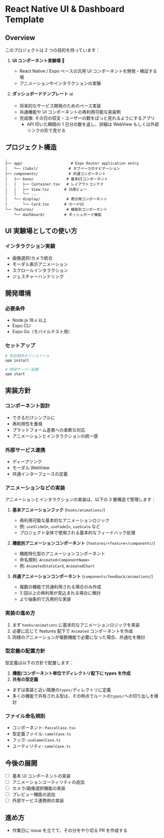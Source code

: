 # React Native UI & Dashboard Template

## Overview

このプロジェクトは 2 つの目的を持っています：

1. **UI コンポーネント実験場** 🧪

   - React Native / Expo ベースの汎用 UI コンポーネントを開発・検証する場
   - アニメーションやインタラクションの実験

2. **ダッシュボードテンプレート** 📊
   - 将来的なサービス開発のためのベース実装
   - 共通機能や UI コンポーネントの再利用可能な実装例
   - 完成像: その日の収支・ユーザーの数をぱっと見れるようにするアプリ
     - API 叩いた瞬間の 1 日分の数を返し、詳細は WebView もしくは外部リンクの形で見せる

## プロジェクト構造

```
.
├── app/                      # Expo Router application entry
│   └── (tabs)/              # タブベースのナビゲーション
├── components/              # 共通コンポーネント
│   ├── base/               # 基本UIコンポーネント
│   │   ├── Container.tsx   # レイアウトコンテナ
│   │   ├── View.tsx       # 汎用ビュー
│   │   └── ...
│   └── display/            # 表示用コンポーネント
│       └── Card.tsx       # カードUI
└── features/               # 機能別コンポーネント
    └── dashboard/         # ダッシュボード機能
```

## UI 実験場としての使い方

### インタラクション実験

- 画像選択/カメラ統合
- モーダル表示アニメーション
- スクロールインタラクション
- ジェスチャーハンドリング

## 開発環境

### 必要条件

- Node.js 18.x 以上
- Expo CLI
- Expo Go（モバイルテスト用）

### セットアップ

```bash
# 依存関係のインストール
npm install

# 開発サーバー起動
npm start
```

## 実装方針

### コンポーネント設計

- できるだけシンプルに
- 再利用性を重視
- プラットフォーム差異への柔軟な対応
- アニメーションとインタラクションの統一感

### 外部サービス連携

- ディープリンク
- モーダル WebView
- 共通インターフェースの定義

### アニメーションなどの実装

アニメーションとインタラクションの実装は、以下の 3 層構造で管理します：

1. **基本アニメーションフック** (`hooks/animations/`)

   - 再利用可能な基本的なアニメーションロジック
   - 例: `useSlideIn`, `useFadeIn`, `useScale` など
   - プロジェクト全体で使用される基本的なフィードバック処理

2. **機能別アニメーションコンポーネント** (`features/<feature>/components/`)

   - 機能特化型のアニメーションコンポーネント
   - 命名規則: `Animated<ComponentName>`
   - 例: `AnimatedStatsCard`, `AnimatedChart`

3. **共通アニメーションコンポーネント** (`components/feedback/animations/`)
   - 複数の機能で共通利用される場合のみ作成
   - 3 回以上の再利用が見込まれる場合に検討
   - より抽象的で汎用的な実装

### 実装の進め方

1. まず `hooks/animations` に基本的なアニメーションロジックを実装
2. 必要に応じて features 配下で `Animated` コンポーネントを作成
3. 同様のアニメーションが複数機能で必要になった場合、共通化を検討

### 型定義の配置方針

型定義は以下の方針で配置します：

1. **機能/コンポーネント単位でディレクトリ配下に types を作成**
2. **共有の型定義**

- まずは実装と近い階層の`types/`ディレクトリに定義
- 多くの機能で共有される型は、その時点でルートの`types/`への切り出しを検討

### ファイル命名規則

- コンポーネント: `PascalCase.tsx`
- 型定義ファイル: `camelCase.ts`
- フック: `useCamelCase.ts`
- ユーティリティ: `camelCase.ts`

## 今後の展開

- [ ] 基本 UI コンポーネントの実装
- [ ] アニメーションユーティリティの追加
- [ ] カメラ/画像選択機能の実装
- [ ] プレビュー機能の追加
- [ ] 外部サービス連携例の実装

## 進め方

- 作業日に issue を立てて、その分をやり切る PR を作成する
